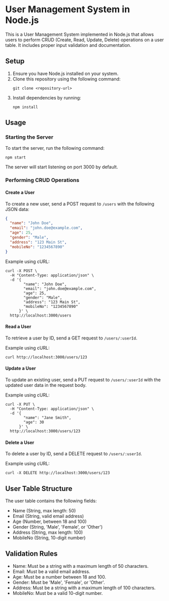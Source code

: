 
# User Management System in Node.js

This is a User Management System implemented in Node.js that allows users to perform CRUD (Create, Read, Update, Delete) operations on a user table. It includes proper input validation and documentation.

## Setup

1. Ensure you have Node.js installed on your system.
2. Clone this repository using the following command:
   ```
   git clone <repository-url>
   ```
3. Install dependencies by running:
   ```
   npm install
   ```

## Usage

### Starting the Server

To start the server, run the following command:
```
npm start
```

The server will start listening on port 3000 by default.

### Performing CRUD Operations

#### Create a User

To create a new user, send a POST request to `/users` with the following JSON data:
```json
{
  "name": "John Doe",
  "email": "john.doe@example.com",
  "age": 25,
  "gender": "Male",
  "address": "123 Main St",
  "mobileNo": "1234567890"
}
```

Example using cURL:
```
curl -X POST \
  -H "Content-Type: application/json" \
  -d '{
        "name": "John Doe",
        "email": "john.doe@example.com",
        "age": 25,
        "gender": "Male",
        "address": "123 Main St",
        "mobileNo": "1234567890"
      }' \
  http://localhost:3000/users
```

#### Read a User

To retrieve a user by ID, send a GET request to `/users/:userId`.

Example using cURL:
```
curl http://localhost:3000/users/123
```

#### Update a User

To update an existing user, send a PUT request to `/users/:userId` with the updated user data in the request body.

Example using cURL:
```
curl -X PUT \
  -H "Content-Type: application/json" \
  -d '{
        "name": "Jane Smith",
        "age": 30
      }' \
  http://localhost:3000/users/123
```

#### Delete a User

To delete a user by ID, send a DELETE request to `/users/:userId`.

Example using cURL:
```
curl -X DELETE http://localhost:3000/users/123
```

## User Table Structure

The user table contains the following fields:
- Name (String, max length: 50)
- Email (String, valid email address)
- Age (Number, between 18 and 100)
- Gender (String, 'Male', 'Female', or 'Other')
- Address (String, max length: 100)
- MobileNo (String, 10-digit number)

## Validation Rules

- Name: Must be a string with a maximum length of 50 characters.
- Email: Must be a valid email address.
- Age: Must be a number between 18 and 100.
- Gender: Must be 'Male', 'Female', or 'Other'.
- Address: Must be a string with a maximum length of 100 characters.
- MobileNo: Must be a valid 10-digit number.
